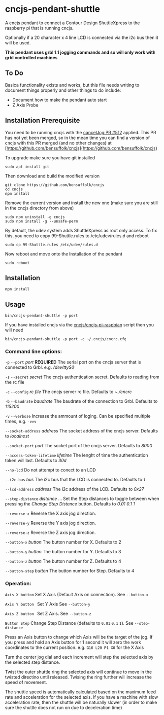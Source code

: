 # cncjs-pendant-shuttle
A cncjs pendant to connect a Contour Design ShuttleXpress to the raspberry pi that is running cncjs.

Optionally if a 20 character x 4 line LCD is connected via the i2c bus then it will be used.

**This pendant uses grbl 1.1 jogging commands and so will only work with grbl controlled machines**

## To Do
Basica functionality exists and works, but this file needs writing to document things properly and other things to do include:

* Document how to make the pendant auto start
* Z Axis Probe

## Installation Prerequisite

You need to be running cncjs with the [cancelJog PR #512](https://github.com/cncjs/cncjs/pull/512) applied. This PR has not yet been merged, so in the mean time you can find a version of cncjs with this PR merged (and no other changes) at [https://github.com/bensuffolk/cncjs](https://github.com/bensuffolk/cncjs)

To upgrade make sure you have git installed 

```shell
sudo apt install git
```
Then download and build the modified version

```shell
git clone https://github.com/bensuffolk/cncjs
cd cncjs
npm install
```

Remove the current version and install the new one (make sure you are still in the cncjs directory from above)

```shell
sudo npm uninstall -g cncjs
sudo npm install -g --unsafe-perm
```

By default, the udev system adds ShuttleXpress as root only access. To fix this, you need to copy 99-Shuttle.rules to /etc/udev/rules.d and reboot

```shell
sudo cp 99-Shuttle.rules /etc/udev/rules.d
```
Now reboot and move onto the Installation of the pendant

```shell
sudo reboot
```

## Installation

```shell
npm install
```

## Usage

```shell
bin/cncjs-pendant-shuttle -p port
```

If you have installed cncjs via the [cncjs/cncjs-pi-raspbian](https://github.com/cncjs/cncjs-pi-raspbian) script then you will need

```shell
bin/cncjs-pendant-shuttle -p port -c ~/.cncjs/cncrc.cfg
```

### Command line options:

`-p` `--port` *port* **REQUIRED** The serial port on the cncjs server that is connected to Grbl. e.g. */dev/ttyS0*

`-s` `--secret` *secret* The cncjs authentication secret. Defaults to reading from the rc file

`-c` `--config` *rc file* The cncjs server rc file. Defaults to  *~./cncrc* 

`-b` `--baudrate` *baudrate* The baudrate of the connection to Grbl. Defaults to *115200*

`-v` `--verbose` Increase the ammount of loging. Can be specified multiple times, e.g. `-vvv`

`--socket-address` *address* The socket address of the cncjs server. Defaults to *localhost*

`--socket-port` *port* The socket port of the cncjs server. Defaults to *8000*

`--access-token-lifetime` *lifetime* The lenght of time the authentication token will last. Defaults to *30d*

`--no-lcd` Do not attempt to conect to an LCD

`--i2c-bus` *bus* The i2c bus that the LCD is connected to. Defaults to *1*

`--lcd-address` *address* The i2c address of the LCD. Defaults to *0x27*

`--step-distance` *distance* ... Set the Step distances to toggle between when pressing the *Change Step Distance* button. Defaults to *0.01 0.1 1*

`--reverse-x` Reverse the X axis jog direction.

`--reverse-y` Reverse the Y axis jog direction.

`--reverse-z` Reverse the Z axis jog direction.

`--button-x` *button* The button number for X. Defaults to 2

`--button-y` *button* The button number for Y. Defaults to 3

`--button-z` *button* The button number for Z. Defaults to 4

`--button-step` *button* The button number for Step. Defaults to 4


### Operation:


`Axis X button` Set X Axis (Default Axis on connection). See `--button-x`

`Axis Y button ` Set Y Axis See `--button-y`

`Axis Z button ` Set Z Axis. See `--button-z`

`Button Step` Change Step Distance (defaults to `0.01` `0.1` `1`). See `--step-distance`

Press an Axis button to change which Axis will be the target of the jog. If you press and hold an Axis button for 1 second it will zero the work coordinates to the current position. e.g. `G10 L20 P1 X0` for the X Axis

Turn the center jog dial and each increment will step the selected axis by the selected step distance.

Twist the outer shuttle ring the selected axis will continue to move in the twisted directino until released. Twising the ring further will increase the speed of movement.

The shuttle speed is automatically calculated based on the maximum feed rate and acceleration for the selected axis. If you have a machine with slow acceleration rate, then the shuttle will be naturally slower (in order to make sure the shuttle does not run on due to deceleration time)